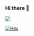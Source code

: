 ### Hi there 👋

<!--
**zuuhi/zuuhi** is a ✨ _special_ ✨ repository because its `README.md` (this file) appears on your GitHub profile.

Here are some ideas to get you started:

- 🔭 I’m currently working on ...
- 🌱 I’m currently learning ...
- 👯 I’m looking to collaborate on ...
- 🤔 I’m looking for help with ...
- 💬 Ask me about ...
- 📫 How to reach me: ...
- 😄 Pronouns: ...
- ⚡ Fun fact: ...
-->

<img src="https://capsule-render.vercel.app/api?type=rect&color=auto&height=200&section=header&text=Zuuhi&fontSize=90" />

[![Hits](https://hits.seeyoufarm.com/api/count/incr/badge.svg?url=https%3A%2F%2Fgithub.com%2Fzuuhi%2F&count_bg=%23ACD2F1&title_bg=%23D6D6D6&icon=github.svg&icon_color=%23E9E9E9&title=Hits&edge_flat=false)](https://hits.seeyoufarm.com)
